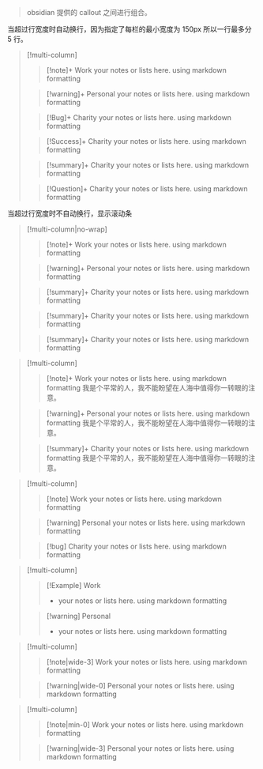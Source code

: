 > obsidian 提供的 callout 之间进行组合。


当超过行宽度时自动换行，因为指定了每栏的最小宽度为 150px 所以一行最多分 5 行。

> [!multi-column]
>
>> [!note]+ Work
>> your notes or lists here. using markdown formatting
>
>> [!warning]+ Personal
>> your notes or lists here. using markdown formatting
>
>> [!Bug]+ Charity
>> your notes or lists here. using markdown formatting
>
>> [!Success]+ Charity
>> your notes or lists here. using markdown formatting
>
>> [!summary]+ Charity
>> your notes or lists here. using markdown formatting
>
>> [!Question]+ Charity
>> your notes or lists here. using markdown formatting


当超过行宽度时不自动换行，显示滚动条

> [!multi-column|no-wrap]
>
>> [!note]+ Work
>> your notes or lists here. using markdown formatting
>
>> [!warning]+ Personal
>> your notes or lists here. using markdown formatting
>
>> [!summary]+ Charity
>> your notes or lists here. using markdown formatting
>
>> [!summary]+ Charity
>> your notes or lists here. using markdown formatting
>
>> [!summary]+ Charity
>> your notes or lists here. using markdown formatting

> [!multi-column]
>
>> [!note]+ Work
>> your notes or lists here. using markdown formatting
>> 我是个平常的人，我不能盼望在人海中值得你一转眼的注意。
> 
>> [!warning]+ Personal
>> your notes or lists here. using markdown formatting
>> 我是个平常的人，我不能盼望在人海中值得你一转眼的注意。
>
>> [!summary]+ Charity
>> your notes or lists here. using markdown formatting
>> 我是个平常的人，我不能盼望在人海中值得你一转眼的注意。

> [!multi-column]
>
>> [!note] Work
>> your notes or lists here. using markdown formatting
>
>> [!warning] Personal
>> your notes or lists here. using markdown formatting
>
>> [!bug] Charity
>> your notes or lists here. using markdown formatting


> [!multi-column]
>
>> [!Example] Work
>> - your notes or lists here. using markdown formatting
>
>> [!warning] Personal
>> - your notes or lists here. using markdown formatting


> [!multi-column]
>
>> [!note|wide-3] Work
>> your notes or lists here. using markdown formatting
>
>> [!warning|wide-0]  Personal
>> your notes or lists here. using markdown formatting

> [!multi-column]
>
>> [!note|min-0] Work
>> your notes or lists here. using markdown formatting
>
>> [!warning|wide-3]  Personal
>> your notes or lists here. using markdown formatting